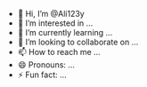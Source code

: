 - 👋 Hi, I’m @Ali123y
- 👀 I’m interested in ...
- 🌱 I’m currently learning ...
- 💞️ I’m looking to collaborate on ...
- 📫 How to reach me ...
- 😄 Pronouns: ...
- ⚡ Fun fact: ...

<!---
Ali123y/Ali123y is a ✨ special ✨ repository because its `README.md` (this file) appears on your GitHub profile.
You can click the Preview link to take a look at your changes.
--->
